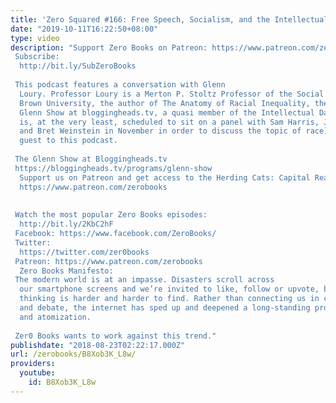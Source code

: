 ```yaml
---
title: 'Zero Squared #166: Free Speech, Socialism, and the Intellectual Dark Web'
date: "2019-10-11T16:22:50+08:00"
type: video
description: "Support Zero Books on Patreon: https://www.patreon.com/zerobooks Subscribe:
  http://bit.ly/SubZeroBooks  This podcast features a conversation with Glenn
  Loury. Professor Loury is a Merton P. Stoltz Professor of the Social Sciences at
  Brown University, the author of The Anatomy of Racial Inequality, the host of the
  Glenn Show at bloggingheads.tv, a quasi member of the Intellectual Dark Web (he
  is, at the very least, scheduled to sit on a panel with Sam Harris, Jordan Peterson,
  and Bret Weinstein in November in order to discuss the topic of race) and a returning
  guest to this podcast.  The Glenn Show at Bloggingheads.tv https://bloggingheads.tv/programs/glenn-show
  Support us on Patreon and get access to the Herding Cats: Capital Reading Group
  https://www.patreon.com/zerobooks   Watch the most popular Zero Books episodes:
  http://bit.ly/2KbC2hF Facebook: https://www.facebook.com/ZeroBooks/ Twitter:
  https://twitter.com/zer0books Patreon: https://www.patreon.com/zerobooks
  Zero Books Manifesto:  The modern world is at an impasse. Disasters scroll across
  our smartphone screens and we’re invited to like, follow or upvote, but critical
  thinking is harder and harder to find. Rather than connecting us in common struggle
  and debate, the internet has sped up and deepened a long-standing process of alienation
  and atomization.   Zer0 Books wants to work against this trend."
publishdate: "2018-08-23T02:22:17.000Z"
url: /zerobooks/B8Xob3K_L8w/
providers:
  youtube:
    id: B8Xob3K_L8w
---
```

